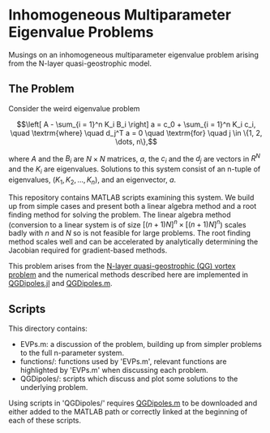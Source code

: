 # Inhomogeneous Multiparameter Eigenvalue Problems

Musings on an inhomogeneous multiparameter eigenvalue problem arising from the N-layer quasi-geostrophic model.

## The Problem

Consider the weird eigenvalue problem
```math
\left[ A - \sum_{i = 1}^n K_i B_i \right] a = c_0 + \sum_{i = 1}^n K_i c_i, \quad \textrm{where} \quad d_j^T a = 0 \quad \textrm{for} \quad j \in \{1, 2, \dots, n\},
```
where $A$ and the $B_i$ are $N \times N$ matrices, $a$, the $c_i$ and the $d_j$ are vectors in $R^N$ and the $K_i$ are eigenvalues. Solutions to this system consist of an n-tuple of eigenvalues, $(K_1, K_2, \dots, K_n)$, and an eigenvector, $a$.

This repository contains MATLAB scripts examining this system. We build up from simple cases and present both a linear algebra method and a root finding method for solving the problem. The linear algebra method (conversion to a linear system is of size $[(n+1)N]^n \times [(n+1)N]^n$) scales badly with $n$ and $N$ so is not feasible for large problems. The root finding method scales well and can be accelerated by analytically determining the Jacobian required for gradient-based methods.

This problem arises from the [N-layer quasi-geostrophic (QG) vortex problem](https://doi.org/10.1017/jfm.2024.619) and the numerical methods described here are implemented in [QGDipoles.jl](https://github.com/mncrowe/QGDipoles.jl) and [QGDipoles.m](https://github.com/mncrowe/QGDipoles.m).

## Scripts

This directory contains:

- EVPs.m: a discussion of the problem, building up from simpler problems to the full n-parameter system.
- functions/: functions used by 'EVPs.m', relevant functions are highlighted by 'EVPs.m' when discussing each problem.
- QGDipoles/: scripts which discuss and plot some solutions to the underlying problem.

Using scripts in 'QGDipoles/' requires [QGDipoles.m](https://github.com/mncrowe/QGDipoles.m) to be downloaded and either added to the MATLAB path or correctly linked at the beginning of each of these scripts.
